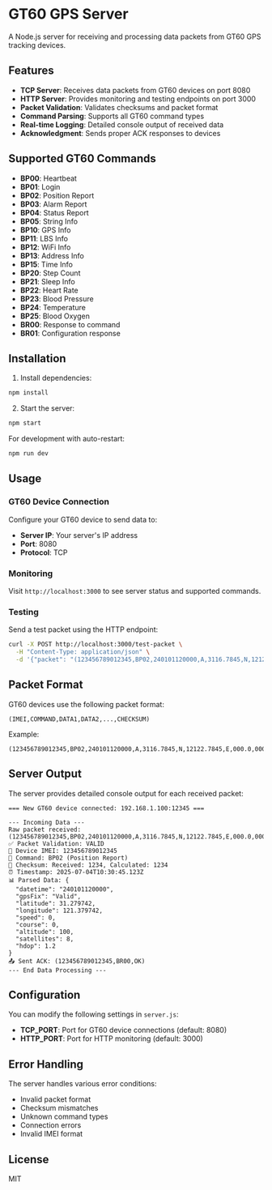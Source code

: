 # GT60 GPS Server

A Node.js server for receiving and processing data packets from GT60 GPS tracking devices.

## Features

- **TCP Server**: Receives data packets from GT60 devices on port 8080
- **HTTP Server**: Provides monitoring and testing endpoints on port 3000
- **Packet Validation**: Validates checksums and packet format
- **Command Parsing**: Supports all GT60 command types
- **Real-time Logging**: Detailed console output of received data
- **Acknowledgment**: Sends proper ACK responses to devices

## Supported GT60 Commands

- **BP00**: Heartbeat
- **BP01**: Login
- **BP02**: Position Report
- **BP03**: Alarm Report
- **BP04**: Status Report
- **BP05**: String Info
- **BP10**: GPS Info
- **BP11**: LBS Info
- **BP12**: WiFi Info
- **BP13**: Address Info
- **BP15**: Time Info
- **BP20**: Step Count
- **BP21**: Sleep Info
- **BP22**: Heart Rate
- **BP23**: Blood Pressure
- **BP24**: Temperature
- **BP25**: Blood Oxygen
- **BR00**: Response to command
- **BR01**: Configuration response

## Installation

1. Install dependencies:
```bash
npm install
```

2. Start the server:
```bash
npm start
```

For development with auto-restart:
```bash
npm run dev
```

## Usage

### GT60 Device Connection

Configure your GT60 device to send data to:
- **Server IP**: Your server's IP address
- **Port**: 8080
- **Protocol**: TCP

### Monitoring

Visit `http://localhost:3000` to see server status and supported commands.

### Testing

Send a test packet using the HTTP endpoint:
```bash
curl -X POST http://localhost:3000/test-packet \
  -H "Content-Type: application/json" \
  -d '{"packet": "(123456789012345,BP02,240101120000,A,3116.7845,N,12122.7845,E,000.0,000,100,8,1.2,1234)"}'
```

## Packet Format

GT60 devices use the following packet format:
```
(IMEI,COMMAND,DATA1,DATA2,...,CHECKSUM)
```

Example:
```
(123456789012345,BP02,240101120000,A,3116.7845,N,12122.7845,E,000.0,000,100,8,1.2,1234)
```

## Server Output

The server provides detailed console output for each received packet:

```
=== New GT60 device connected: 192.168.1.100:12345 ===

--- Incoming Data ---
Raw packet received: (123456789012345,BP02,240101120000,A,3116.7845,N,12122.7845,E,000.0,000,100,8,1.2,1234)
✅ Packet Validation: VALID
📱 Device IMEI: 123456789012345
📨 Command: BP02 (Position Report)
🔢 Checksum: Received: 1234, Calculated: 1234
⏰ Timestamp: 2025-07-04T10:30:45.123Z
📊 Parsed Data: {
  "datetime": "240101120000",
  "gpsFix": "Valid",
  "latitude": 31.279742,
  "longitude": 121.379742,
  "speed": 0,
  "course": 0,
  "altitude": 100,
  "satellites": 8,
  "hdop": 1.2
}
📤 Sent ACK: (123456789012345,BR00,OK)
--- End Data Processing ---
```

## Configuration

You can modify the following settings in `server.js`:

- **TCP_PORT**: Port for GT60 device connections (default: 8080)
- **HTTP_PORT**: Port for HTTP monitoring (default: 3000)

## Error Handling

The server handles various error conditions:
- Invalid packet format
- Checksum mismatches
- Unknown command types
- Connection errors
- Invalid IMEI format

## License

MIT